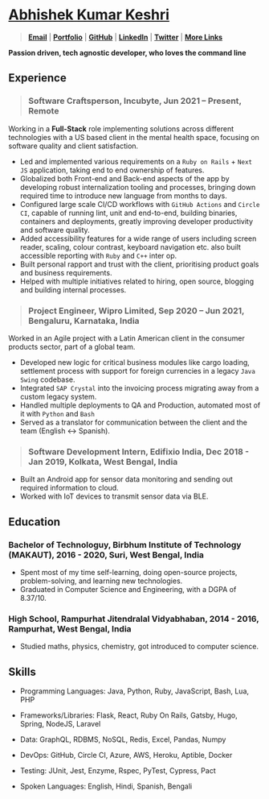# [Abhishek Kumar Keshri](https://2kabhishek.github.io)

> [**Email**](mailto:iam2kabhishek@gmail.com) | [**Portfolio**](https://2kabhishek.github.io) | [**GitHub**](https://github.com/2kabhishek) | [**LinkedIn**](https://www.linkedin.com/in/2kabhishek/) | [**Twitter**](https://twitter.com/2kabhishek) | [**More Links**](https://2kabhishek.github.io/links)

**Passion driven, tech agnostic developer, who loves the command line**

## Experience

> ### **Software Craftsperson, Incubyte,** Jun 2021 – **Present**, Remote

Working in a **Full-Stack** role implementing solutions across different technologies with a US based client in the mental health space, focusing on software quality and client satisfaction.

-   Led and implemented various requirements on a `Ruby on Rails` + `Next JS` application, taking end to end ownership of features.
-   Globalized both Front-end and Back-end aspects of the app by developing robust internalization tooling and processes, bringing down required time to introduce new language from months to days.
-   Configured large scale CI/CD workflows with `GitHub Actions` and `Circle CI`, capable of running lint, unit and end-to-end, building binaries, containers and deployments, greatly improving developer productivity and software quality.
-   Added accessibility features for a wide range of users including screen reader, scaling, colour contrast, keyboard navigation etc. also built accessible reporting with `Ruby` and `C++` inter op.
-   Built personal rapport and trust with the client, prioritising product goals and business requirements.
-   Helped with multiple initiatives related to hiring, open source, blogging and building internal processes.

> ### **Project Engineer, Wipro Limited,** Sep 2020 – Jun 2021, Bengaluru, Karnataka, India

Worked in an Agile project with a Latin American client in the consumer products sector, part of a global team.

-   Developed new logic for critical business modules like cargo loading, settlement process with support for foreign currencies in a legacy `Java Swing` codebase.
-   Integrated `SAP Crystal` into the invoicing process migrating away from a custom legacy system.
-   Handled multiple deployments to QA and Production, automated most of it with `Python` and `Bash`
-   Served as a translator for communication between the client and the team (English <-> Spanish).

> ### **Software Development Intern, Edifixio India,** Dec 2018 - Jan 2019, Kolkata, West Bengal, India

-   Built an Android app for sensor data monitoring and sending out required information to cloud.
-   Worked with IoT devices to transmit sensor data via BLE.

## Education

### **Bachelor of Technologuy, Birbhum Institute of Technology (MAKAUT)**, 2016 - 2020, Suri, West Bengal, India

-   Spent most of my time self-learning, doing open-source projects, problem-solving, and learning new technologies.
-   Graduated in Computer Science and Engineering, with a DGPA of 8.37/10.

### **High School, Rampurhat Jitendralal Vidyabhaban**, 2014 - 2016, Rampurhat, West Bengal, India

-   Studied maths, physics, chemistry, got introduced to computer science.

## Skills

-   Programming Languages:
    Java, Python, Ruby, JavaScript, Bash, Lua, PHP
-   Frameworks/Libraries:
    Flask, React, Ruby On Rails, Gatsby, Hugo, Spring, NodeJS, Laravel
-   Data:
    GraphQL, RDBMS, NoSQL, Redis, Excel, Pandas, Numpy
-   DevOps:
    GitHub, Circle CI, Azure, AWS, Heroku, Aptible, Docker
-   Testing:
    JUnit, Jest, Enzyme, Rspec, PyTest, Cypress, Pact

-   Spoken Languages:
    English, Hindi, Spanish, Bengali
